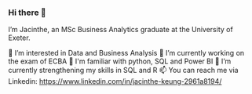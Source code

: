 ### Hi there 👋

I’m Jacinthe, an MSc Business Analytics graduate at the University of Exeter.

🔑 I’m interested in Data and Business Analysis
🔭 I’m currently working on the exam of ECBA 
🌱 I'm familiar with python, SQL and Power BI
🐝 I’m currently strengthening my skills in SQL and R
📫 You can reach me via Linkedin: https://www.linkedin.com/in/jacinthe-keung-2961a8194/
